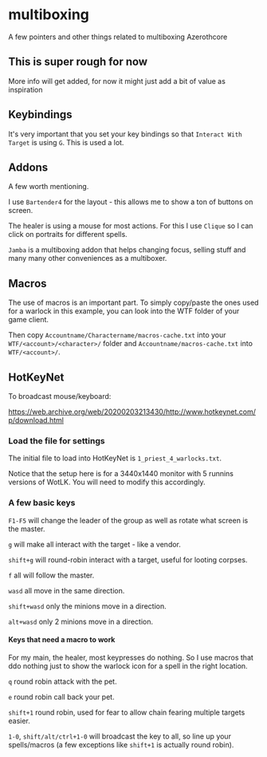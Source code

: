 # multiboxing
A few pointers and other things related to multiboxing Azerothcore

## This is super rough for now
More info will get added, for now it might just add a bit of value as inspiration

## Keybindings

It's very important that you set your key bindings so that `Interact With Target` is using `G`. This is used a lot.

## Addons

A few worth mentioning.

I use `Bartender4` for the layout - this allows me to show a ton of buttons on screen.

The healer is using a mouse for most actions. For this I use `Clique` so I can click on portraits for different spells.

`Jamba` is a multiboxing addon that helps changing focus, selling stuff and many many other conveniences as a multiboxer.

## Macros

The use of macros is an important part. To simply copy/paste the ones used for a warlock in this example, you can look into the WTF folder of your game client.

Then copy `Accountname/Charactername/macros-cache.txt` into your `WTF/<account>/<character>/` folder and `Accountname/macros-cache.txt` into `WTF/<account>/`.

## HotKeyNet

To broadcast mouse/keyboard:

https://web.archive.org/web/20200203213430/http://www.hotkeynet.com/p/download.html

### Load the file for settings

The initial file to load into HotKeyNet is `1_priest_4_warlocks.txt`.

Notice that the setup here is for a 3440x1440 monitor with 5 runnins versions of WotLK. You will need to modify this accordingly.

### A few basic keys

`F1-F5` will change the leader of the group as well as rotate what screen is the master.

`g` will make all interact with the target - like a vendor.

`shift+g` will round-robin interact with a target, useful for looting corpses.

`f` all will follow the master.

`wasd` all move in the same direction.

`shift+wasd` only the minions move in a direction.

`alt+wasd` only 2 minions move in a direction.

#### Keys that need a macro to work

For my main, the healer, most keypresses do nothing. So I use macros that ddo nothing just to show the warlock icon for a spell in the right location.

`q` round robin attack with the pet.

`e` round robin call back your pet.

`shift+1` round robin, used for fear to allow chain fearing multiple targets easier.

`1-0`, `shift/alt/ctrl+1-0` will broadcast the key to all, so line up your spells/macros (a few exceptions like `shift+1` is actually round robin).


